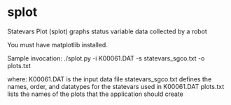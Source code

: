 # splot
Statevars Plot (splot) graphs status variable data collected by a robot

You must have matplotlib installed.

Sample invocation:
./splot.py -i K00061.DAT -s statevars_sgco.txt -o plots.txt

where:
K00061.DAT is the input data file
statevars_sgco.txt defines the names, order, and datatypes for the statevars used in K00061.DAT
plots.txt lists the names of the plots that the application should create
